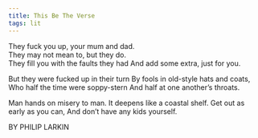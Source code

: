 ```yaml
---
title: This Be The Verse
tags: lit
---
```


They fuck you up, your mum and dad.  
They may not mean to, but they do.  
They fill you with the faults they had
And add some extra, just for you.

But they were fucked up in their turn
By fools in old-style hats and coats,  
Who half the time were soppy-stern
And half at one another’s throats.

Man hands on misery to man.
It deepens like a coastal shelf.
Get out as early as you can,
And don’t have any kids yourself.

BY PHILIP LARKIN
